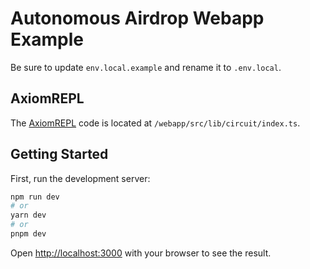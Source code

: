 # Autonomous Airdrop Webapp Example

Be sure to update `env.local.example` and rename it to `.env.local`. 

## AxiomREPL

The [AxiomREPL](https://repl.axiom.xyz/) code is located at `/webapp/src/lib/circuit/index.ts`.

## Getting Started

First, run the development server:

```bash
npm run dev
# or
yarn dev
# or
pnpm dev
```

Open [http://localhost:3000](http://localhost:3000) with your browser to see the result.
